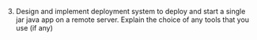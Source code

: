 3.	Design and implement deployment system to deploy and start a single jar java app on a remote server. Explain the choice of any tools that you use (if any)